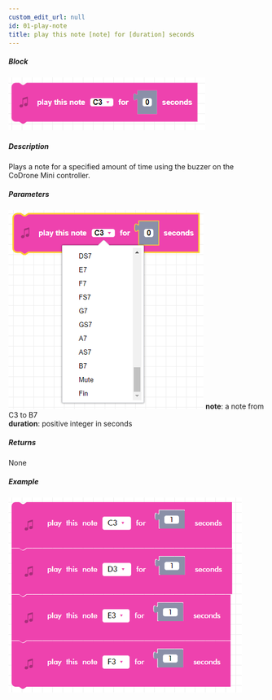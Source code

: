 ```yaml
---
custom_edit_url: null
id: 01-play-note
title: play this note [note] for [duration] seconds
---
```


##### Block

![play note image](playnote.png)

##### Description

Plays a note for a specified amount of time using the buzzer on the CoDrone Mini controller.

##### Parameters
![play note params](playnote_params.png)
**note**: a note from C3 to B7 <br />
**duration**: positive integer in seconds

##### Returns

None

##### Example

![play note example](playnote_example.png)
